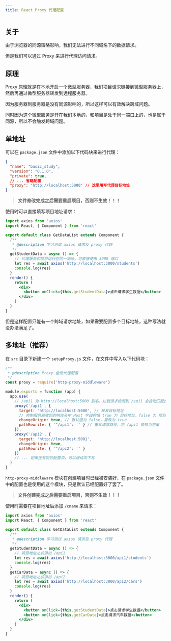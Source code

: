 ```yaml
---
title: React Proxy 代理配置
---
```


## 关于

由于浏览器的同源策略影响，我们无法进行不同域名下的数据请求。

但是我们可以通过 Proxy 来进行代理访问请求。

## 原理

Proxy 原理就是在本地开启一个微型服务器，我们项目请求链接到微型服务器上，然后再通过微型服务器转发到远程服务器。

因为服务器到服务器是没有同源影响的，所以这样可以有效解决跨域问题。

同时因为这个微型服务是开在我们本地的，和项目是处于同一端口上的，也是属于同源，所以不会触发跨域问题。

## 单地址

可以在 `package.json` 文件中添加以下代码块来进行代理：

```json
{
  "name": "basic_study",
  "version": "0.1.0",
  "private": true,
  // ... 省略配置
  "proxy": "http://localhost:5000" // 这里填写代理目标地址
}
```

> **文件修改完成之后需要重启项目，否则不生效！！！**

使用时可以直接填写项目地址请求：

```jsx
import axios from 'axios'
import React, { Component } from 'react'

export default class GetDataList extends Component {
  /**
   * @description 学习测试 axios 请求及 proxy 代理
   */
  getStudentData = async () => {
    // 代理服务和项目运行在同一地址，可直接使用 3000 端口
    let res = await axios('http://localhost:3000/students')
    console.log(res)
  }
  render() {
    return (
      <div>
        <button onClick={this.getStudentData}>点击请求学生数据</button>
      </div>
    )
  }
}
```

但是这样配置只能有一个跨域请求地址，如果需要配置多个目标地址，这种写法就没办法满足了。

## 多地址（推荐）

在 `src` 目录下新建一个 `setupProxy.js` 文件，在文件中写入以下代码块：

```js
/**
 * @description Proxy 全局代理配置
 */
const proxy = require('http-proxy-middleware')

module.exports = function (app) {
  app.use(
    // /api1 为 http://localhost:5000 别名，拦截请求检测到 /api1 会自动匹配此规则
    proxy('/api1', {
      target: 'http://localhost:5000', // 转发目标地址
      // 控制服务器收到的响应头中 Host 字段的值 true 为 目标地址，false 为 项目地址
      changeOrigin: true, // 默认值为 false，需改为 true
      pathRewrite: { '^/api1': '' } // 重写请求路径，将 /api1 替换为空串
    }),
    proxy('/api2', {
      target: 'http://localhost:5001',
      changeOrigin: true,
      pathRewrite: { '^/api2': '' }
    })
    // ... 如果还有别的配置项，可以继续向下写
  )
}
```

`http-proxy-middleware` 模块在创建项目时已经被安装好，在 `package.json` 文件中的配置也是使用的这个模块，只是默认已经配置好了罢了。

> **文件创建完成之后需要重启项目，否则不生效！！！**

使用时需要在项目地址后添加 `/cname` 来请求：

```jsx
import axios from 'axios'
import React, { Component } from 'react'

export default class GetDataList extends Component {
  /**
   * @description 学习测试 axios 请求及 proxy 代理
   */
  getStudentData = async () => {
    // 项目地址之前添加 /api1
    let res = await axios('http://localhost:3000/api1/students')
    console.log(res)
  }
  getCarData = async () => {
    // 项目地址之前添加 /api2
    let res = await axios('http://localhost:3000/api2/cars')
    console.log(res)
  }
  render() {
    return (
      <div>
        <button onClick={this.getStudentData}>点击请求学生数据</button>
        <button onClick={this.getCarData}>点击请求汽车数据</button>
      </div>
    )
  }
}
```
